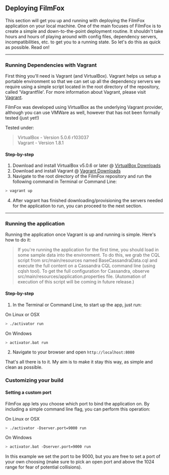 ## Deploying FilmFox

This section will get you up and running with deploying the FilmFox
application on your local machine. One of the main focuses of FilmFox is to create a simple and down-to-the-point deployment
routine. It shouldn't take hours and hours of playing around with config files,
dependency servers, incompatibilities, etc. to get you to a running state. So let's do this as quick as possible. Read on!

---
### Running Dependencies with Vagrant
First thing you'll need is Vagrant (and VirtualBox). Vagrant helps us setup a portable environment so that we can
set up all the dependency servers we require using a simple script located in the root directory
of the repository, called 'Vagrantfile'. For more information about Vagrant, please visit [Vagrant](https://www.vagrantup.com/).

FilmFox was developed using VirtualBox as the underlying Vagrant provider, although you can use VMWare as well, however that has not been formally
tested (just yet!)

Tested under:
> VirtualBox - Version 5.0.6 r103037
<br/>Vagrant - Version 1.8.1

#### Step-by-step
1. Download and install VirtualBox v5.0.6 or later @ [VirtualBox Downloads](https://www.virtualbox.org/wiki/Downloads)
2. Download and install Vagrant @ [Vagrant Downloads](https://www.vagrantup.com/downloads.html)
3. Navigate to the root directory of the FilmFox repository and run the following command in Terminal or Command Line:
```bash
> vagrant up
```
4. After vagrant has finished downloading/provisioning the servers needed for the application to run, you can proceed to the next section.

---
### Running the application
Running the application once Vagrant is up and running is simple. Here's how to do it:

> If you're running the application for the first time, you should load in some sample data into the environment.
To do this, we grab the CQL script from src/main/resources named BaseCassandraData.cql and execute the full
content on a Cassandra CQL command line (using cqlsh tool). To get the full configuration for Cassandra, observe src/main/resources/application.properties file.
(Automation of execution of this script will be coming in future release.)

#### Step-by-step
1. In the Terminal or Command Line, to start up the app, just run:

On Linux or OSX
```bash
> ./activator run
```
On Windows
```bash
> activator.bat run
```

2. Navigate to your browser and open `http://localhost:8080`

That's all there is to it. My aim is to make it stay this way, as simple and clean as possible.

### Customizing your build
#### Setting a custom port
FilmFox app lets you choose which port to bind the application on. By including a simple command line flag, you can
perform this operation:

On Linux or OSX
```bash
> ./activator -Dserver.port=9000 run
```
On Windows
```bash
> activator.bat -Dserver.port=9000 run
```

In this example we set the port to be 9000, but you are free to set a port of your own choosing (make sure to pick
an open port and above the 1024 range for fear of potential collisions).